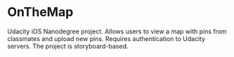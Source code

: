 # OnTheMap

Udacity iOS Nanodegree project. Allows users to view a map with pins from classmates and upload new pins. Requires authentication to Udacity servers. The project is storyboard-based.
